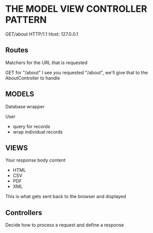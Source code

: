 # THE MODEL VIEW CONTROLLER PATTERN

GET/about HTTP/1.1
Host: 127.0.0.1

## Routes
Matchers for the URL that is requested

GET for "/about"
I see you requested "/about", we'll give that to the AboutController to handle

## MODELS
Database wrapper

User
* query for records
* wrap individual records

## VIEWS
Your response body content
* HTML
* CSV
* PDF
* XML

This is what gets sent back to the browser and displayed

## Controllers
Decide how to process a request and define a response
